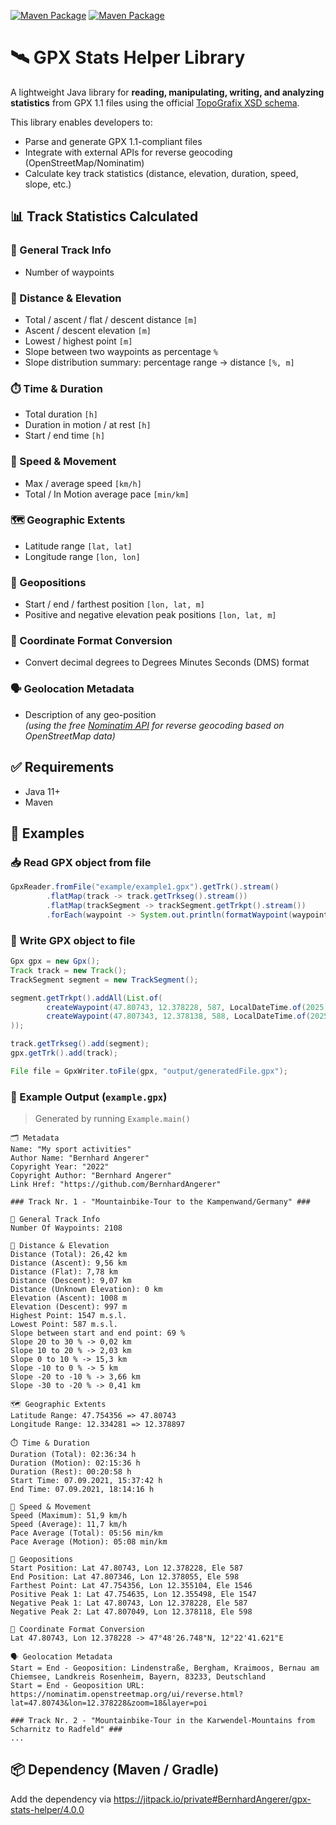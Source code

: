 [![Maven Package](https://github.com/BernhardAngerer/gpx-stats-helper/actions/workflows/maven-publish.yml/badge.svg)](https://github.com/BernhardAngerer/gpx-stats-helper/actions/workflows/maven-publish.yml)
[![Maven Package](https://github.com/BernhardAngerer/gpx-stats-helper/actions/workflows/maven-verify.yml/badge.svg)](https://github.com/BernhardAngerer/gpx-stats-helper/actions/workflows/maven-verify.yml)

# 🛰️ GPX Stats Helper Library

A lightweight Java library for **reading, manipulating, writing, and analyzing statistics** from GPX 1.1 files using the official [TopoGrafix XSD schema](https://www.topografix.com/gpx.asp).

This library enables developers to:
- Parse and generate GPX 1.1-compliant files
- Integrate with external APIs for reverse geocoding (OpenStreetMap/Nominatim)
- Calculate key track statistics (distance, elevation, duration, speed, slope, etc.)

## 📊 Track Statistics Calculated

### 🧭 General Track Info
- Number of waypoints

### 📏 Distance & Elevation
- Total / ascent / flat / descent distance `[m]`
- Ascent / descent elevation `[m]`
- Lowest / highest point `[m]`
- Slope between two waypoints as percentage `%`
- Slope distribution summary: percentage range → distance `[%, m]`

### ⏱️ Time & Duration
- Total duration `[h]`
- Duration in motion / at rest `[h]`
- Start / end time `[h]`

### 🚴 Speed & Movement
- Max / average speed `[km/h]`
- Total / In Motion average pace `[min/km]`

### 🗺️ Geographic Extents
- Latitude range `[lat, lat]`
- Longitude range `[lon, lon]`

### 📍 Geopositions
- Start / end / farthest position `[lon, lat, m]`
- Positive and negative elevation peak positions `[lon, lat, m]`

### 🔄 Coordinate Format Conversion
- Convert decimal degrees to Degrees Minutes Seconds (DMS) format

### 🗣️ Geolocation Metadata
- Description of any geo-position  
  *(using the free [Nominatim API](https://nominatim.org/release-docs/develop/api/Reverse/) for reverse geocoding based on OpenStreetMap data)*

## ✅ Requirements
+ Java 11+
+ Maven

## 🚀 Examples

### 📥 Read GPX object from file
```java
GpxReader.fromFile("example/example1.gpx").getTrk().stream()
        .flatMap(track -> track.getTrkseg().stream())
        .flatMap(trackSegment -> trackSegment.getTrkpt().stream())
        .forEach(waypoint -> System.out.println(formatWaypoint(waypoint)));
```

### 💾 Write GPX object to file
```java
Gpx gpx = new Gpx();
Track track = new Track();
TrackSegment segment = new TrackSegment();

segment.getTrkpt().addAll(List.of(
        createWaypoint(47.80743, 12.378228, 587, LocalDateTime.of(2025, 4, 7, 16, 14, 16)),
        createWaypoint(47.807343, 12.378138, 588, LocalDateTime.of(2025, 4, 7, 16, 14, 17))
));

track.getTrkseg().add(segment);
gpx.getTrk().add(track);

File file = GpxWriter.toFile(gpx, "output/generatedFile.gpx");
```

### 🧾 Example Output (`example.gpx`)

> Generated by running `Example.main()`
```
🗂️ Metadata
Name: "My sport activities"
Author Name: "Bernhard Angerer"
Copyright Year: "2022"
Copyright Author: "Bernhard Angerer"
Link Href: "https://github.com/BernhardAngerer"

### Track Nr. 1 - "Mountainbike-Tour to the Kampenwand/Germany" ###

🧭 General Track Info
Number Of Waypoints: 2108

📏 Distance & Elevation
Distance (Total): 26,42 km
Distance (Ascent): 9,56 km
Distance (Flat): 7,78 km
Distance (Descent): 9,07 km
Distance (Unknown Elevation): 0 km
Elevation (Ascent): 1008 m
Elevation (Descent): 997 m
Highest Point: 1547 m.s.l.
Lowest Point: 587 m.s.l.
Slope between start and end point: 69 %
Slope 20 to 30 % -> 0,02 km
Slope 10 to 20 % -> 2,03 km
Slope 0 to 10 % -> 15,3 km
Slope -10 to 0 % -> 5 km
Slope -20 to -10 % -> 3,66 km
Slope -30 to -20 % -> 0,41 km

🗺️ Geographic Extents
Latitude Range: 47.754356 => 47.80743
Longitude Range: 12.334281 => 12.378897

⏱️ Time & Duration
Duration (Total): 02:36:34 h
Duration (Motion): 02:15:36 h
Duration (Rest): 00:20:58 h
Start Time: 07.09.2021, 15:37:42 h
End Time: 07.09.2021, 18:14:16 h

🚴 Speed & Movement
Speed (Maximum): 51,9 km/h
Speed (Average): 11,7 km/h
Pace Average (Total): 05:56 min/km
Pace Average (Motion): 05:08 min/km

📍 Geopositions
Start Position: Lat 47.80743, Lon 12.378228, Ele 587
End Position: Lat 47.807346, Lon 12.378055, Ele 598
Farthest Point: Lat 47.754356, Lon 12.355104, Ele 1546
Positive Peak 1: Lat 47.754635, Lon 12.355498, Ele 1547
Negative Peak 1: Lat 47.80743, Lon 12.378228, Ele 587
Negative Peak 2: Lat 47.807049, Lon 12.378118, Ele 598

🔄 Coordinate Format Conversion
Lat 47.80743, Lon 12.378228 -> 47°48'26.748"N, 12°22'41.621"E

🗣️ Geolocation Metadata
Start = End - Geoposition: Lindenstraße, Bergham, Kraimoos, Bernau am Chiemsee, Landkreis Rosenheim, Bayern, 83233, Deutschland
Start = End - Geoposition URL: https://nominatim.openstreetmap.org/ui/reverse.html?lat=47.80743&lon=12.378228&zoom=18&layer=poi

### Track Nr. 2 - "Mountainbike-Tour in the Karwendel-Mountains from Scharnitz to Radfeld" ###
...
```

## 📦 Dependency (Maven / Gradle)

Add the dependency via https://jitpack.io/private#BernhardAngerer/gpx-stats-helper/4.0.0
